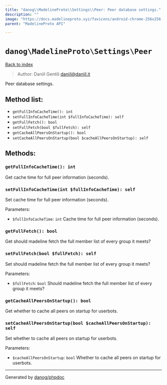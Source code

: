 ```yaml
---
title: "danog\\MadelineProto\\Settings\\Peer: Peer database settings."
description: ""
image: "https://docs.madelineproto.xyz/favicons/android-chrome-256x256.png"
parent: "MadelineProto API"

---
```

# `danog\MadelineProto\Settings\Peer`
[Back to index](../../../index.html)

> Author: Daniil Gentili <daniil@daniil.it>  
  

Peer database settings.  




## Method list:
* `getFullInfoCacheTime(): int`
* `setFullInfoCacheTime(int $fullInfoCacheTime): self`
* `getFullFetch(): bool`
* `setFullFetch(bool $fullFetch): self`
* `getCacheAllPeersOnStartup(): bool`
* `setCacheAllPeersOnStartup(bool $cacheAllPeersOnStartup): self`

## Methods:
### `getFullInfoCacheTime(): int`

Get cache time for full peer information (seconds).



### `setFullInfoCacheTime(int $fullInfoCacheTime): self`

Set cache time for full peer information (seconds).


Parameters:

* `$fullInfoCacheTime`: `int` Cache time for full peer information (seconds).  



### `getFullFetch(): bool`

Get should madeline fetch the full member list of every group it meets?



### `setFullFetch(bool $fullFetch): self`

Set should madeline fetch the full member list of every group it meets?


Parameters:

* `$fullFetch`: `bool` Should madeline fetch the full member list of every group it meets?  



### `getCacheAllPeersOnStartup(): bool`

Get whether to cache all peers on startup for userbots.



### `setCacheAllPeersOnStartup(bool $cacheAllPeersOnStartup): self`

Set whether to cache all peers on startup for userbots.


Parameters:

* `$cacheAllPeersOnStartup`: `bool` Whether to cache all peers on startup for userbots.  



---
Generated by [danog/phpdoc](https://phpdoc.daniil.it)
